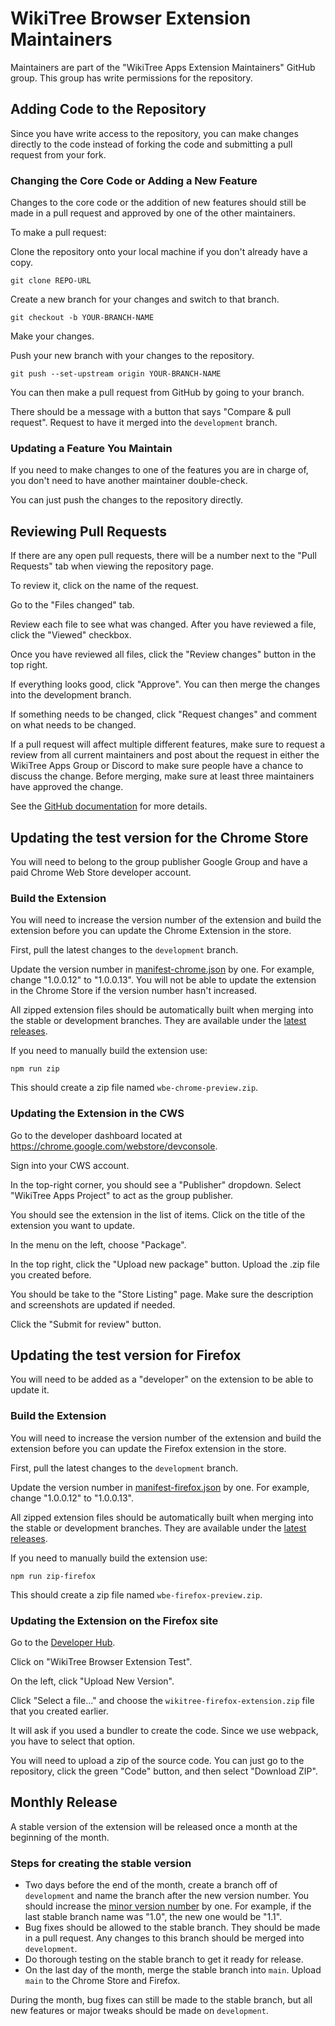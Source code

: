 # WikiTree Browser Extension Maintainers

Maintainers are part of the "WikiTree Apps Extension Maintainers" GitHub group. This group has write permissions for the repository.

## Adding Code to the Repository

Since you have write access to the repository, you can make changes directly to the code instead of forking the code and submitting a pull request from your fork.

### Changing the Core Code or Adding a New Feature

Changes to the core code or the addition of new features should still be made in a pull request and approved by one of the other maintainers.

To make a pull request:

Clone the repository onto your local machine if you don't already have a copy.

```
git clone REPO-URL
```

Create a new branch for your changes and switch to that branch.

```
git checkout -b YOUR-BRANCH-NAME
```

Make your changes.

Push your new branch with your changes to the repository.

```
git push --set-upstream origin YOUR-BRANCH-NAME
```

You can then make a pull request from GitHub by going to your branch.

There should be a message with a button that says "Compare & pull request". Request to have it merged into the `development` branch.

### Updating a Feature You Maintain

If you need to make changes to one of the features you are in charge of, you don't need to have another maintainer double-check.

You can just push the changes to the repository directly.

## Reviewing Pull Requests

If there are any open pull requests, there will be a number next to the "Pull Requests" tab when viewing the repository page.

To review it, click on the name of the request.

Go to the "Files changed" tab.

Review each file to see what was changed. After you have reviewed a file, click the "Viewed" checkbox.

Once you have reviewed all files, click the "Review changes" button in the top right.

If everything looks good, click "Approve". You can then merge the changes into the development branch.

If something needs to be changed, click "Request changes" and comment on what needs to be changed.

If a pull request will affect multiple different features, make sure to request a review from all current maintainers and post about the request in either the WikiTree Apps Group or Discord to make sure people have a chance to discuss the change. Before merging, make sure at least three maintainers have approved the change.

See the [GitHub documentation](https://docs.github.com/en/pull-requests/collaborating-with-pull-requests/reviewing-changes-in-pull-requests/about-pull-request-reviews) for more details.

## Updating the test version for the Chrome Store

You will need to belong to the group publisher Google Group and have a paid Chrome Web Store developer account.

### Build the Extension

You will need to increase the version number of the extension and build the extension before you can update the Chrome Extension in the store.

First, pull the latest changes to the `development` branch.

Update the version number in [manifest-chrome.json](/src/manifest/manifest-chrome.json) by one. For example, change "1.0.0.12" to "1.0.0.13". You will not be able to update the extension in the Chrome Store if the version number hasn't increased.

All zipped extension files should be automatically built when merging into the stable or development branches. They are available under the [latest releases](https://github.com/wikitree/wikitree-browser-extension/releases).

If you need to manually build the extension use:

`npm run zip`

This should create a zip file named `wbe-chrome-preview.zip`.

### Updating the Extension in the CWS

Go to the developer dashboard located at https://chrome.google.com/webstore/devconsole.

Sign into your CWS account.

In the top-right corner, you should see a "Publisher" dropdown. Select "WikiTree Apps Project" to act as the group publisher.

You should see the extension in the list of items. Click on the title of the extension you want to update.

In the menu on the left, choose "Package".

In the top right, click the "Upload new package" button. Upload the .zip file you created before.

You should be take to the "Store Listing" page. Make sure the description and screenshots are updated if needed.

Click the "Submit for review" button.

## Updating the test version for Firefox

You will need to be added as a "developer" on the extension to be able to update it.

### Build the Extension

You will need to increase the version number of the extension and build the extension before you can update the Firefox extension in the store.

First, pull the latest changes to the `development` branch.

Update the version number in [manifest-firefox.json](/src/manifest/manifest-firefox.json) by one. For example, change "1.0.0.12" to "1.0.0.13".

All zipped extension files should be automatically built when merging into the stable or development branches. They are available under the [latest releases](https://github.com/wikitree/wikitree-browser-extension/releases).

If you need to manually build the extension use:

`npm run zip-firefox`

This should create a zip file named `wbe-firefox-preview.zip`.

### Updating the Extension on the Firefox site

Go to the [Developer Hub](https://addons.mozilla.org/en-US/developers/addons).

Click on "WikiTree Browser Extension Test".

On the left, click "Upload New Version".

Click "Select a file..." and choose the `wikitree-firefox-extension.zip` file that you created earlier.

It will ask if you used a bundler to create the code. Since we use webpack, you have to select that option.

You will need to upload a zip of the source code. You can just go to the repository, click the green "Code" button, and then select "Download ZIP".

## Monthly Release

A stable version of the extension will be released once a month at the beginning of the month.

### Steps for creating the stable version

- Two days before the end of the month, create a branch off of `development` and name the branch after the new version number. You should increase the [minor version number](https://semver.org/) by one. For example, if the last stable branch name was "1.0", the new one would be "1.1".
- Bug fixes should be allowed to the stable branch. They should be made in a pull request. Any changes to this branch should be merged into `development`.
- Do thorough testing on the stable branch to get it ready for release.
- On the last day of the month, merge the stable branch into `main`. Upload `main` to the Chrome Store and Firefox.

During the month, bug fixes can still be made to the stable branch, but all new features or major tweaks should be made on `development`.
